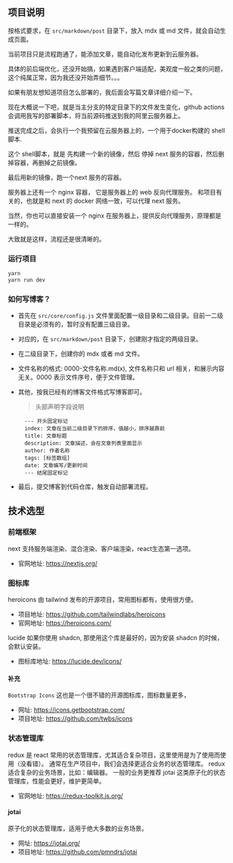 ## 项目说明

按格式要求，在 `src/markdown/post` 目录下，放入 mdx 或 md 文件，就会自动生成页面。

当前项目只是流程跑通了，能添加文章，能自动化发布更新到云服务器。

具体的前后端优化，还没开始搞，如果遇到客户端适配，美观度一般之类的问题，这个纯属正常，因为我还没开始弄细节。。。

如果有朋友想知道项目怎么部署的，我后面会写篇文章详细介绍一下。

现在大概说一下吧，就是当主分支的特定目录下的文件发生变化，github actions 会调用我写的部署脚本，将当前源码推送到我的阿里云服务器上。

推送完成之后，会执行一个我预留在云服务器上的，一个用于docker构建的 shell 脚本.

这个 shell脚本，就是 先构建一个新的镜像，然后 停掉 next 服务的容器，然后删掉容器，再删掉之前镜像。

最后用新的镜像，跑一个next 服务的容器。

服务器上还有一个 nginx 容器， 它是服务器上的 web 反向代理服务。 和项目有关的，也就是和 next 的 docker 网络一致，可以代理 next 服务。

当然，你也可以直接安装一个 nginx 在服务器上，提供反向代理服务，原理都是一样的。

大致就是这样，流程还是很清晰的。

### 运行项目

```bash
yarn
yarn run dev
```

### 如何写博客？

- 首先在 `src/core/config.js` 文件里面配置一级目录和二级目录。目前一二级目录是必须有的，暂时没有配置三级目录。
- 对应的，在 `src/markdown/post` 目录下，创建刚才指定的两级目录。
- 在二级目录下，创建你的 mdx 或者 md 文件。
- 文件名称的格式: 0000-文件名称.md(x), 文件名称只和 url 相关，和展示内容无关。0000 表示文件序号，便于文件管理。
- 其他，按我已经有的博客文件格式写博客即可。

  > 头部声明字段说明
  ```
    --- 开头固定标记
    index: 文章在当前二级目录下的排序，值越小，排序越靠前
    title: 文章标题
    description: 文章描述，会在文章列表里面显示
    author: 作者名称
    tags: [标签数组]
    date: 文章编写/更新时间
    --- 结尾固定标记
  ```

- 最后，提交博客到代码仓库，触发自动部署流程。


## 技术选型

### 前端框架
next 支持服务端渲染、混合渲染、客户端渲染，react生态第一选项。
- 官网地址: https://nextjs.org/

### 图标库

heroicons 由 tailwind 发布的开源项目，常用图标都有，使用很方便。
- 项目地址: https://github.com/tailwindlabs/heroicons
- 官网地址: https://heroicons.com/

lucide 如果你使用 shadcn, 那使用这个库是最好的，因为安装 shadcn 的时候，会默认安装。
- 图标库地址: https://lucide.dev/icons/

#### 补充
`Bootstrap Icons` 这也是一个很不错的开源图标库，图标数量更多，
- 网址: https://icons.getbootstrap.com/
- 项目地址: https://github.com/twbs/icons

### 状态管理库
redux 是 react 常用的状态管理库，尤其适合复杂项目，这里使用是为了使用而使用（没看错）。
通常在生产项目中，我们会选择更适合业务的状态管理库。 redux 适合复杂的业务场景，比如：编辑器。
一般的业务更推荐 jotai 这类原子化的状态管理库，性能会更好，维护更简单。

- 官网地址: https://redux-toolkit.js.org/

#### jotai 

原子化的状态管理库，适用于绝大多数的业务场景。

- 网址: https://jotai.org/
- 项目地址: https://github.com/pmndrs/jotai

